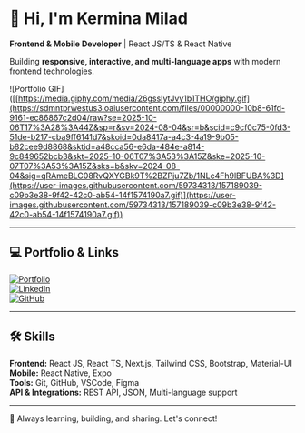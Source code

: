 # 👋 Hi, I'm Kermina Milad

**Frontend & Mobile Developer** | React JS/TS & React Native  

Building **responsive, interactive, and multi-language apps** with modern frontend technologies.  

![Portfolio GIF]([[https://media.giphy.com/media/26gssIytJvy1b1THO/giphy.gif](https://sdmntprwestus3.oaiusercontent.com/files/00000000-10b8-61fd-9161-ec86867c2d04/raw?se=2025-10-06T17%3A28%3A44Z&sp=r&sv=2024-08-04&sr=b&scid=c9cf0c75-0fd3-51de-b217-cba9ff6141d7&skoid=0da8417a-a4c3-4a19-9b05-b82cee9d8868&sktid=a48cca56-e6da-484e-a814-9c849652bcb3&skt=2025-10-06T07%3A53%3A15Z&ske=2025-10-07T07%3A53%3A15Z&sks=b&skv=2024-08-04&sig=qRAmeBLC08RvQXYGBk9T%2BZPju7Zb/1NLc4Fh9lBFUBA%3D](https://user-images.githubusercontent.com/59734313/157189039-c09b3e38-9f42-42c0-ab54-14f1574190a7.gif)](https://user-images.githubusercontent.com/59734313/157189039-c09b3e38-9f42-42c0-ab54-14f1574190a7.gif)) 

---

## 💻 Portfolio & Links

[![Portfolio](https://img.shields.io/badge/Portfolio-Visit-%23FB92C7)](https://kermina-milad.vercel.app/)  
[![LinkedIn](https://img.shields.io/badge/LinkedIn-Connect-%23FB92C7)](https://www.linkedin.com/in/kermina-milad/)  
[![GitHub](https://img.shields.io/badge/GitHub-Follow-%23FB92C7)](https://github.com/kermina-milad)  

---

## 🛠 Skills

**Frontend:** React JS, React TS, Next.js, Tailwind CSS, Bootstrap, Material-UI  
**Mobile:** React Native, Expo  
**Tools:** Git, GitHub, VSCode, Figma  
**API & Integrations:** REST API, JSON, Multi-language support  

---

🌸 Always learning, building, and sharing. Let's connect!
